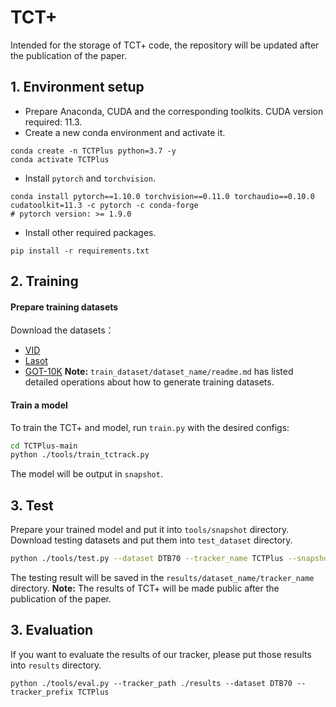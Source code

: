 # TCT+
Intended for the storage of TCT+ code, the repository will be updated after the publication of the paper.

## 1. Environment setup
* Prepare Anaconda, CUDA and the corresponding toolkits. CUDA version required: 11.3.
* Create a new conda environment and activate it.
```Shell
conda create -n TCTPlus python=3.7 -y
conda activate TCTPlus
```
* Install `pytorch` and `torchvision`.
```Shell
conda install pytorch==1.10.0 torchvision==0.11.0 torchaudio==0.10.0 cudatoolkit=11.3 -c pytorch -c conda-forge
# pytorch version: >= 1.9.0 
```

* Install other required packages.
```Shell
pip install -r requirements.txt
```

## 2. Training
#### Prepare training datasets

Download the datasets：
* [VID](http://image-net.org/challenges/LSVRC/2017/)
* [Lasot](https://paperswithcode.com/dataset/lasot)
* [GOT-10K](http://got-10k.aitestunion.com/downloads)
**Note:** `train_dataset/dataset_name/readme.md` has listed detailed operations about how to generate training datasets.

#### Train a model
To train the TCT+ and model, run `train.py` with the desired configs:

```bash
cd TCTPlus-main
python ./tools/train_tctrack.py
```
The model will be output in ```snapshot```.

## 3. Test

Prepare your trained model and put it into `tools/snapshot` directory.
Download testing datasets and put them into `test_dataset` directory.
```bash 
python ./tools/test.py --dataset DTB70 --tracker_name TCTPlus --snapshot tools/snapshot/tctPlus.pth
```
The testing result will be saved in the `results/dataset_name/tracker_name` directory.
**Note:** The results of TCT+ will be made public after the publication of the paper.

## 3. Evaluation

If you want to evaluate the results of our tracker, please put those results into  `results` directory.
```
python ./tools/eval.py --tracker_path ./results --dataset DTB70 --tracker_prefix TCTPlus
```
